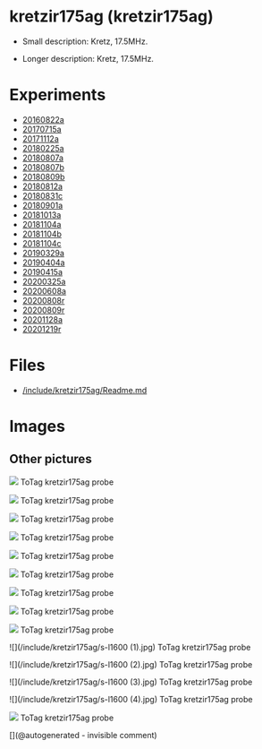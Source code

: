 # kretzir175ag (kretzir175ag)

* Small description: Kretz, 17.5MHz.

* Longer description: Kretz, 17.5MHz.

# Experiments

* [20160822a](/include/experiments/auto/20160822a.md)
* [20170715a](/include/experiments/auto/20170715a.md)
* [20171112a](/include/experiments/auto/20171112a.md)
* [20180225a](/include/experiments/auto/20180225a.md)
* [20180807a](/include/experiments/auto/20180807a.md)
* [20180807b](/include/experiments/auto/20180807b.md)
* [20180809b](/include/experiments/auto/20180809b.md)
* [20180812a](/include/experiments/auto/20180812a.md)
* [20180831c](/include/experiments/auto/20180831c.md)
* [20180901a](/include/experiments/auto/20180901a.md)
* [20181013a](/include/experiments/auto/20181013a.md)
* [20181104a](/include/experiments/auto/20181104a.md)
* [20181104b](/include/experiments/auto/20181104b.md)
* [20181104c](/include/experiments/auto/20181104c.md)
* [20190329a](/include/experiments/auto/20190329a.md)
* [20190404a](/include/experiments/auto/20190404a.md)
* [20190415a](/include/experiments/auto/20190415a.md)
* [20200325a](/include/experiments/auto/20200325a.md)
* [20200608a](/include/experiments/auto/20200608a.md)
* [20200808r](/include/experiments/auto/20200808r.md)
* [20200809r](/include/experiments/auto/20200809r.md)
* [20201128a](/include/experiments/auto/20201128a.md)
* [20201219r](/include/experiments/auto/20201219r.md)


# Files

* [/include/kretzir175ag/Readme.md](/include/kretzir175ag/Readme.md)


# Images

## Other pictures 

![](/include/kretzir175ag/20220102_142527.jpg)
ToTag
kretzir175ag probe

![](/include/kretzir175ag/20220102_142530.jpg)
ToTag
kretzir175ag probe

![](/include/kretzir175ag/20220102_142537.jpg)
ToTag
kretzir175ag probe

![](/include/kretzir175ag/20220102_142552.jpg)
ToTag
kretzir175ag probe

![](/include/kretzir175ag/20220102_142552~2.jpg)
ToTag
kretzir175ag probe

![](/include/kretzir175ag/20220102_142558.jpg)
ToTag
kretzir175ag probe

![](/include/kretzir175ag/20220102_142608.jpg)
ToTag
kretzir175ag probe

![](/include/kretzir175ag/20220102_145428.jpg)
ToTag
kretzir175ag probe

![](/include/kretzir175ag/20220102_150003.jpg)
ToTag
kretzir175ag probe

![](/include/kretzir175ag/s-l1600 (1).jpg)
ToTag
kretzir175ag probe

![](/include/kretzir175ag/s-l1600 (2).jpg)
ToTag
kretzir175ag probe

![](/include/kretzir175ag/s-l1600 (3).jpg)
ToTag
kretzir175ag probe

![](/include/kretzir175ag/s-l1600 (4).jpg)
ToTag
kretzir175ag probe

![](/include/kretzir175ag/s-l1600.jpg)
ToTag
kretzir175ag probe





[](@autogenerated - invisible comment)